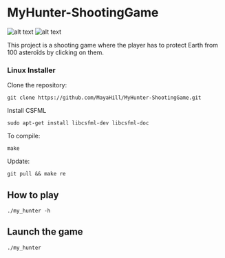 # MyHunter-ShootingGame

<img src="https://i.postimg.cc/CLY5y5v4/hunter-titlescreen.png" alt="alt text">

<img src="https://i.postimg.cc/8kLcnMb5/hunter-gameplay.png" alt="alt text">

This project is a shooting game where the player has to protect Earth from 100 asteroîds by clicking on them.

### Linux Installer

Clone the repository:

    git clone https://github.com/MayaHill/MyHunter-ShootingGame.git

Install CSFML

    sudo apt-get install libcsfml-dev libcsfml-doc

To compile:

    make

Update:

    git pull && make re

## How to play

    ./my_hunter -h

## Launch the game

    ./my_hunter
